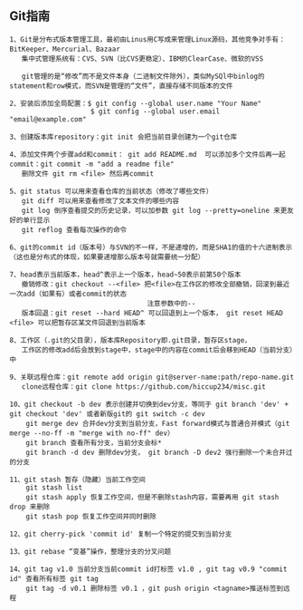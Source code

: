 
## Git指南
    1、Git是分布式版本管理工具，最初由Linus用C写成来管理Linux源码，其他竞争对手有：BitKeeper、Mercurial、Bazaar
       集中式管理系统有：CVS、SVN（比CVS更稳定）、IBM的ClearCase、微软的VSS
       
       git管理的是“修改”而不是文件本身（二进制文件除外），类似MySQl中binlog的statement和row模式，而SVN是管理的“文件”，直接存储不同版本的文件
       
    2、安装后添加全局配置：$ git config --global user.name "Your Name"
                        $ git config --global user.email "email@example.com"
                        
    3、创建版本库repository：git init 会把当前目录创建为一个git仓库
    
    4、添加文件两个步骤add和commit： git add README.md  可以添加多个文件后再一起commit：git commit -m "add a readme file"
       删除文件 git rm <file> 然后再commit

    5、git status 可以用来查看仓库的当前状态（修改了哪些文件）
       git diff 可以用来查看修改了文本文件的哪些内容
       git log 倒序查看提交的历史记录，可以加参数 git log --pretty=oneline 来更友好的单行显示
       git reflog 查看每次操作的命令
       
    6、git的commit id（版本号）与SVN的不一样，不是递增的，而是SHA1的值的十六进制表示（这也是分布式的体现，如果要递增那么版本号就需要统一分配）
    
    7、head表示当前版本，head^表示上一个版本，head~50表示前第50个版本
       撤销修改：git checkout --<file> 把<file>在工作区的修改全部撤销，回滚到最近一次add（如果有）或者commit的状态
                                      注意参数中的--
       版本回退：git reset --hard HEAD^ 可以回退到上一个版本， git reset HEAD <file> 可以把暂存区某文件回退到当前版本
       
    8、工作区（.git的父目录），版本库Repository即.git目录，暂存区stage，
       工作区的修改add后会放到stage中，stage中的内容在commit后会移到HEAD（当前分支）中
       
    9、关联远程仓库：git remote add origin git@server-name:path/repo-name.git
       clone远程仓库：git clone https://github.com/hiccup234/misc.git
       
    10、git checkout -b dev 表示创建并切换到dev分支，等同于 git branch 'dev' + git checkout 'dev' 或者新版git的 git switch -c dev
        git merge dev 合并dev分支到当前分支，Fast forward模式与普通合并模式（git merge --no-ff -m "merge with no-ff" dev）
        git branch 查看所有分支，当前分支会标*
        git branch -d dev 删除dev分支， git branch -D dev2 强行删除一个未合并过的分支
        
    11、git stash 暂存（隐藏）当前工作空间
        git stash list
        git stash apply 恢复工作空间，但是不删除stash内容，需要再用 git stash drop 来删除
        git stash pop 恢复工作空间并同时删除
        
    12、git cherry-pick 'commit id' 复制一个特定的提交到当前分支
    
    13、git rebase “变基”操作，整理分支的分叉问题
    
    14、git tag v1.0 当前分支当前commit id打标签 v1.0 , git tag v0.9 "commit id" 查看所有标签 git tag
        git tag -d v0.1 删除标签 v0.1 ，git push origin <tagname>推送标签到远程
    